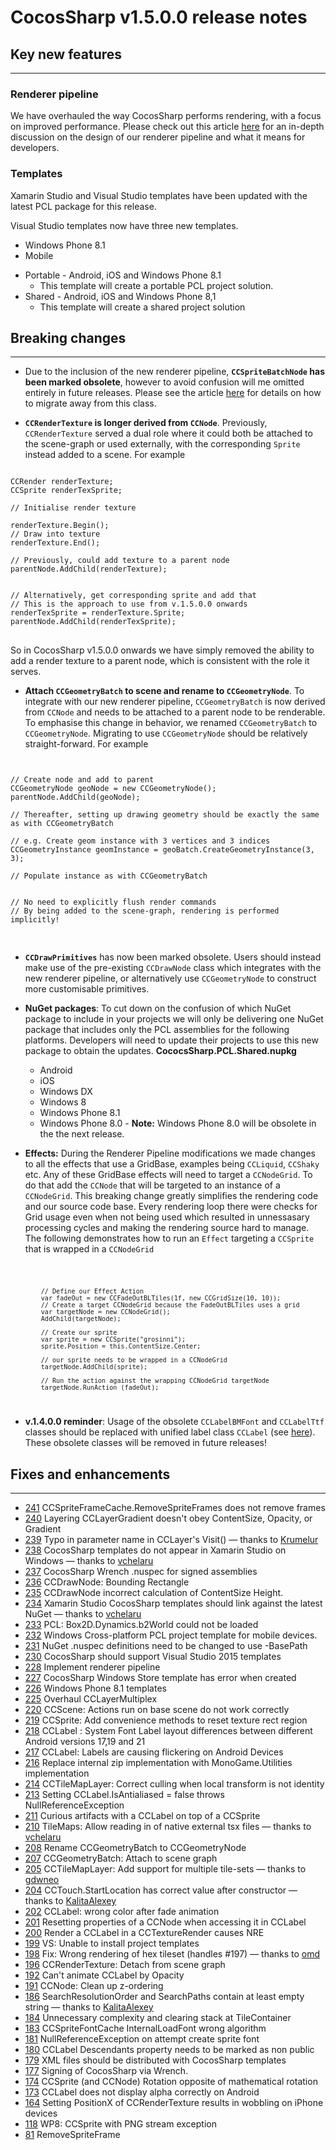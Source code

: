 # CocosSharp v1.5.0.0 release notes

## Key new features
 ---

### Renderer pipeline

We have overhauled the way CocosSharp performs rendering, with a focus on improved performance. Please check out this article [here](link_to_forum_post) for an in-depth discussion on the design of our renderer pipeline and what it means for developers.

### Templates

Xamarin Studio and Visual Studio templates have been updated with the latest PCL package for this release.

Visual Studio templates now have three new templates.
* Windows Phone 8.1
* Mobile
 - Portable - Android, iOS and Windows Phone 8.1
   - This template will create a portable PCL project solution.  
 - Shared - Android, iOS and Windows Phone 8,1
   - This template will create a shared project solution 

## Breaking changes
 ---

* Due to the inclusion of the new renderer pipeline, __<code>CCSpriteBatchNode</code> has been marked obsolete__, however to avoid confusion will me omitted entirely in future releases. Please see the article [here](link_to_forum_post) for details on how to migrate away from this class.


* __<code>CCRenderTexture</code> is longer derived from <code>CCNode</code>__. Previously, <code>CCRenderTexture</code> served a dual role where it could both be attached to the scene-graph or used externally, with the corresponding <code>Sprite</code> instead added to a scene. For example

<pre>
<code>
CCRender renderTexture;
CCSprite renderTexSprite;

// Initialise render texture

renderTexture.Begin();
// Draw into texture
renderTexture.End();

// Previously, could add texture to a parent node
parentNode.AddChild(renderTexture);


// Alternatively, get corresponding sprite and add that
// This is the approach to use from v.1.5.0.0 onwards
renderTexSprite = renderTexture.Sprite;
parentNode.AddChild(renderTexSprite);
</code>
</pre>

So in CocosSharp v1.5.0.0 onwards we have simply removed the ability to add a render texture to a parent node, which is consistent with the role it serves.

* __Attach <code>CCGeometryBatch</code> to scene and rename to <code>CCGeometryNode</code>__. To integrate with our new renderer pipeline, <code>CCGeometryBatch</code> is now derived from <code>CCNode</code> and needs to be attached to a parent node to be renderable. To emphasise this change in behavior, we renamed <code>CCGeometryBatch</code> to <code>CCGeometryNode</code>. Migrating to use <code>CCGeometryNode</code> should be relatively straight-forward. For example

<pre>
<code>
	
// Create node and add to parent
CCGeometryNode geoNode = new CCGeometryNode();
parentNode.AddChild(geoNode);

// Thereafter, setting up drawing geometry should be exactly the same as with CCGeometryBatch

// e.g. Create geom instance with 3 vertices and 3 indices
CCGeometryInstance geomInstance = geoBatch.CreateGeometryInstance(3, 3);

// Populate instance as with CCGeometryBatch


// No need to explicitly flush render commands
// By being added to the scene-graph, rendering is performed implicitly!

</code>
</pre>


* __<code>CCDrawPrimitives</code>__ has now been marked obsolete. Users should instead make use of the pre-existing <code>CCDrawNode</code> class which integrates with the new renderer pipeline, or alternatively use <code>CCGeometryNode</code> to construct more customisable primitives.

* __NuGet packages__: To cut down on the confusion of which NuGet package to include in your projects we will only be delivering one NuGet package that includes only the PCL assemblies for the following platforms.  Developers will need to update their projects to use this new package to obtain the updates.  __CococsSharp.PCL.Shared.nupkg__
  *  Android
  *  iOS
  *  Windows DX
  *  Windows 8
  *  Windows Phone 8.1
  *  Windows Phone 8.0 - __Note:__ Windows Phone 8.0 will be obsolete in the the next release.

* __Effects:__ During the Renderer Pipeline modifications we made changes to all the effects that use a GridBase, examples being <code>CCLiquid</code>, <code>CCShaky</code> etc.  Any of these GridBase effects will need to target a <code>CCNodeGrid</code>.  To do that add the <code>CCNode</code> that will be targeted to an instance of a <code>CCNodeGrid</code>.  This breaking change greatly simplifies the rendering code and our source code base.  Every rendering loop there were checks for Grid usage even when not being used which resulted in unnessasary processing cycles and making the rendering source hard to manage. The following demonstrates how to run an <code>Effect</code> targeting a <code>CCSprite</code> that is wrapped in a <code>CCNodeGrid</code>
<code>

            // Define our Effect Action
            var fadeOut = new CCFadeOutBLTiles(1f, new CCGridSize(10, 10));
            // Create a target CCNodeGrid because the FadeOutBLTiles uses a grid
            var targetNode = new CCNodeGrid();
            AddChild(targetNode);

            // Create our sprite
            var sprite = new CCSprite("grosinni");
            sprite.Position = this.ContentSize.Center;
            
            // our sprite needs to be wrapped in a CCNodeGrid
            targetNode.AddChild(sprite);
            
            // Run the action against the wrapping CCNodeGrid targetNode 
            targetNode.RunAction (fadeOut);
     
</code>

* __v.1.4.0.0 reminder__: Usage of the obsolete <code>CCLabelBMFont</code> and <code>CCLabelTtf</code> classes should be replaced with unified label class <code>CCLabel</code> (see [here](http://forums.xamarin.com/discussion/37873/cocossharp-v1-4-0-0-release)). These obsolete classes will be removed in future releases!

## Fixes and enhancements 
 ---
* [241](https://github.com/mono/CocosSharp/issues/241) CCSpriteFrameCache.RemoveSpriteFrames does not remove frames
* [240](https://github.com/mono/CocosSharp/issues/240) Layering CCLayerGradient doesn't obey ContentSize, Opacity, or Gradient
* [239](https://github.com/mono/CocosSharp/issues/239) Typo in parameter name in CCLayer's Visit() &mdash; thanks to [Krumelur](https://github.com/Krumelur)
* [238](https://github.com/mono/CocosSharp/issues/238) CocosSharp templates do not appear in Xamarin Studio on Windows &mdash; thanks to [vchelaru](https://github.com/vchelaru)
* [237](https://github.com/mono/CocosSharp/issues/237) CocosSharp Wrench .nuspec for signed assemblies
* [236](https://github.com/mono/CocosSharp/issues/236) CCDrawNode: Bounding Rectangle
* [235](https://github.com/mono/CocosSharp/issues/235) CCDrawNode incorrect calculation of ContentSize Height.
* [234](https://github.com/mono/CocosSharp/issues/234) Xamarin Studio CocosSharp templates should link against the latest NuGet &mdash; thanks to [vchelaru](https://github.com/vchelaru)
* [233](https://github.com/mono/CocosSharp/issues/233) PCL: Box2D.Dynamics.b2World could not be loaded
* [232](https://github.com/mono/CocosSharp/issues/232) Windows Cross-platform PCL project template for mobile devices.
* [231](https://github.com/mono/CocosSharp/issues/231) NuGet .nuspec definitions need to be changed to use -BasePath
* [230](https://github.com/mono/CocosSharp/issues/230) CocosSharp should support Visual Studio 2015 templates
* [228](https://github.com/mono/CocosSharp/issues/228) Implement renderer pipeline
* [227](https://github.com/mono/CocosSharp/issues/227) CocosSharp Windows Store template has error when created
* [226](https://github.com/mono/CocosSharp/issues/226) Windows Phone 8.1 templates
* [225](https://github.com/mono/CocosSharp/issues/225) Overhaul CCLayerMultiplex
* [220](https://github.com/mono/CocosSharp/issues/220) CCScene: Actions run on base scene do not work correctly
* [219](https://github.com/mono/CocosSharp/issues/219) CCSprite: Add convenience methods to reset texture rect region
* [218](https://github.com/mono/CocosSharp/issues/218) CCLabel : System Font Label layout differences between different Android versions 17,19 and 21
* [217](https://github.com/mono/CocosSharp/issues/217) CCLabel: Labels are causing flickering on Android Devices
* [216](https://github.com/mono/CocosSharp/issues/216) Replace internal zip implementation with MonoGame.Utilities implementation 
* [214](https://github.com/mono/CocosSharp/issues/214) CCTileMapLayer: Correct culling when local transform is not identity  
* [213](https://github.com/mono/CocosSharp/issues/213) Setting CCLabel.IsAntialiased = false throws NullReferenceException
* [211](https://github.com/mono/CocosSharp/issues/211) Curious artifacts with a CCLabel on top of a CCSprite
* [210](https://github.com/mono/CocosSharp/issues/210) TileMaps: Allow reading in of native external tsx files &mdash; thanks to [vchelaru](https://github.com/vchelaru)
* [208](https://github.com/mono/CocosSharp/issues/208) Rename CCGeometryBatch to CCGeometryNode
* [207](https://github.com/mono/CocosSharp/issues/207) CCGeometryBatch: Attach to scene graph
* [205](https://github.com/mono/CocosSharp/pull/205) CCTileMapLayer: Add support for multiple tile-sets &mdash; thanks to [gdwneo](https://github.com/gdwneo)
* [204](https://github.com/mono/CocosSharp/pull/204) CCTouch.StartLocation has correct value after constructor &mdash; thanks to [KalitaAlexey](https://github.com/KalitaAlexey)
* [202](https://github.com/mono/CocosSharp/issues/202) CCLabel: wrong color after fade animation
* [201](https://github.com/mono/CocosSharp/issues/201) Resetting properties of a CCNode when accessing it in CCLabel
* [200](https://github.com/mono/CocosSharp/issues/200) Render a CCLabel in a CCTextureRender causes NRE
* [199](https://github.com/mono/CocosSharp/issues/199) VS: Unable to install project templates
* [198](https://github.com/mono/CocosSharp/pull/198) Fix: Wrong rendering of hex tileset (handles #197) &mdash; thanks to [omd](https://github.com/omd)
* [196](https://github.com/mono/CocosSharp/issues/196) CCRenderTexture: Detach from scene graph
* [192](https://github.com/mono/CocosSharp/issues/192) Can't animate CCLabel by Opacity
* [191](https://github.com/mono/CocosSharp/issues/191) CCNode: Clean up z-ordering
* [186](https://github.com/mono/CocosSharp/pull/186) SearchResolutionOrder and SearchPaths contain at least empty string &mdash; thanks to [KalitaAlexey](https://github.com/KalitaAlexey)
* [184](https://github.com/mono/CocosSharp/issues/184) Unnecessary complexity and clearing stack at TileContainer
* [183](https://github.com/mono/CocosSharp/issues/183) CCSpriteFontCache InternalLoadFont wrong algorithm
* [181](https://github.com/mono/CocosSharp/issues/181) NullReferenceException on attempt create sprite font
* [180](https://github.com/mono/CocosSharp/issues/180) CCLabel Descendants property needs to be marked as non public
* [179](https://github.com/mono/CocosSharp/issues/179) XML files should be distributed with CocosSharp templates
* [177](https://github.com/mono/CocosSharp/issues/177) Signing of CocosSharp via Wrench.
* [174](https://github.com/mono/CocosSharp/issues/174) CCSprite (and CCNode) Rotation opposite of mathematical rotation
* [173](https://github.com/mono/CocosSharp/issues/173) CCLabel does not display alpha correctly on Android
* [164](https://github.com/mono/CocosSharp/issues/164) Setting PositionX of CCRenderTexture results in wobbling on iPhone devices
* [118](https://github.com/mono/CocosSharp/issues/118) WP8: CCSprite with PNG stream exception
* [81](https://github.com/mono/CocosSharp/issues/81) RemoveSpriteFrame
